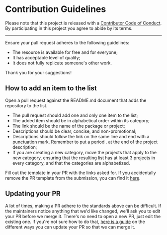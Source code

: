 # Contribution Guidelines

Please note that this project is released with a
[Contributor Code of Conduct](https://awesome-go-interview.dev/code-of-conduct/). By participating in this
project you agree to abide by its terms.

---

Ensure your pull request adheres to the following guidelines:

- The resource is available for free and for everyone;
- It has acceptable level of quality;
- It does not fully replicate someone's other work.

Thank you for your suggestions!

## How to add an item to the list
Open a pull request against the README.md document that adds the repository to the list.

- The pull request should add one and only one item to the list;
- The added item should be in alphabetical order within its category;
- The link should be the name of the package or project;
- Descriptions should be clear, concise, and non-promotional;
- Descriptions should follow the link on the same line and end with a punctuation mark.
Remember to put a period . at the end of the project description;
- If you are creating a new category, move the projects that apply to the new category, ensuring that the resulting list has at least 3 projects in every category, and that the categories are alphabetized.

Fill out the template in your PR with the links asked for. If you accidentally remove the PR template from the submission, you can find it [here](https://github.com/defer-panic/awesome-go-interview/blob/main/.github/PULL_REQUEST_TEMPLATE.md).


## Updating your PR

A lot of times, making a PR adhere to the standards above can be difficult.
If the maintainers notice anything that we'd like changed, we'll ask you to
edit your PR before we merge it. There's no need to open a new PR, just edit
the existing one. If you're not sure how to do that,
[here is a guide](https://github.com/RichardLitt/knowledge/blob/master/github/amending-a-commit-guide.md)
on the different ways you can update your PR so that we can merge it.

